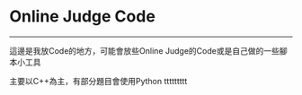# Online Judge Code
---
這邊是我放Code的地方，可能會放些Online Judge的Code或是自己做的一些腳本小工具

主要以C++為主，有部分題目會使用Python ttttttttt